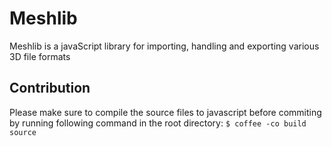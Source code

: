# Meshlib

Meshlib is a javaScript library for importing, handling and exporting various 3D file formats


## Contribution

Please make sure to compile the source files to javascript before commiting
by running following command in the root directory: `$ coffee -co build source`
